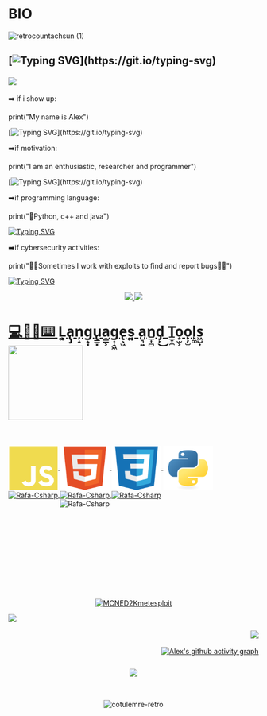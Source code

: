 <h1 align="left" color: green; >
BIO
</h1>

<div align="left">
	
![retrocountachsun (1)](https://user-images.githubusercontent.com/90658763/185750255-5806f6a4-d2df-487c-aaf7-e4f2c6068e9e.gif)

</div>

</h1>	

<h2 align="left">
	
[![Typing SVG](https://readme-typing-svg.herokuapp.com?font=script&size=25&duration=3000&pause=2000&color=E42614&background=FF413C00&width=435&lines=+%F0%9F%91%8B+𝗪𝗲𝗹𝗰𝗼𝗺𝗲+𝘁𝗼+𝗗𝗘𝗦𝗧𝗛𝗨𝗯𝗯+𝗽𝗿𝗼𝗳𝗶𝗹𝗲!)](https://git.io/typing-svg)
	
</h2>

</div>
  <p align="left"> 
  <img src="https://profile-counter.glitch.me/ DESTHUbb/count.svg" />
</p>

➡️ if i show up:

  print("My name is Alex")
  
  [![Typing SVG](https://readme-typing-svg.herokuapp.com?color=00D13B&width=750&lines=>>>+My+name+is+Alex.)](https://git.io/typing-svg)
  
 ➡️if motivation:

  print("I am an enthusiastic, researcher and programmer")

[![Typing SVG](https://readme-typing-svg.herokuapp.com?color=00D13B&width=750&lines=>>>+I+am+an+enthusiastic,+researcher+and+programmer.)](https://git.io/typing-svg)

➡️if programming language:

 print("🐲Python, c++ and java")
 
 [![Typing SVG](https://readme-typing-svg.herokuapp.com?color=00D13B&width=750&lines=>>>+🐲+Python,+Java+and+C)](https://git.io/typing-svg)

➡️if cybersecurity activities:
 
 print("👨‍💻Sometimes I work with exploits to find and report bugs👨‍💻")

 [![Typing SVG](https://readme-typing-svg.herokuapp.com?color=00D13B&width=750&lines=>>>+👨‍💻+Sometimes+I+work+with+exploits+to+find+and+report+bugs👨‍💻)](https://git.io/typing-svg)

<div align="center">
  
  <a href="https://github.com/DESTHUbb">

  <img height="165em" src="https://github-readme-stats.vercel.app/api?username=DESTHUbb&show_icons=true&theme=blue-green"/>
  
  <img height="165em" src="https://github-readme-stats.vercel.app/api/top-langs/?username=DESTHUbb&layout=compact&langs_count=7&theme=outrun"/>

</div>

<p align='right'>

# 💻👨‍💻⌨️️ L̦͙͍a̢̡n̦̝g̟͓u̢͇͓a̠͇͕g͎̝͖e̢͕͖s͍͍͔ a̺͉͍n͇͎̻d̡̙͜ T͇̞̼o͙̫͕o̙̦̫l̙͚s͖̺͎ <img src="https://media.giphy.com/media/TEnXkcsHrP4YedChhA/giphy.gif" width="150" height="150" frameBorder="0" class="giphy-embed" allowFullScreen></img></p>

<p align='right'>


<div style="display: inline_block"><br>

  <img align="center" alt="Rafa-Js" height="90" width="100" src="https://raw.githubusercontent.com/devicons/devicon/master/icons/javascript/javascript-plain.svg">

  <img align="center" alt="Rafa-Ts" height="90" width="100" src="https://raw.githubusercontent.com/devicons/devicon/master/icons/html5/html5-original.svg">

  <img align="center" alt="Rafa-CSS" height="90" width="100" src="https://raw.githubusercontent.com/devicons/devicon/master/icons/css3/css3-original.svg">

  <img align="center" alt="Rafa-Python" height="90" width="100" src="https://raw.githubusercontent.com/devicons/devicon/master/icons/python/python-original.svg">

  <img align="center" alt="Rafa-Csharp" height="90" width="100" src="https://cdn.jsdelivr.net/gh/devicons/devicon/icons/cplusplus/cplusplus-original.svg" />
    
  <img align="center" alt="Rafa-Csharp" height="90" width="100" src="https://cdn.jsdelivr.net/gh/devicons/devicon/icons/bash/bash-original.svg" />
	
  <img align="center" alt="Rafa-Csharp" height="90" width="100"  src="https://cdn.jsdelivr.net/gh/devicons/devicon/icons/ssh/ssh-original-wordmark.svg" />
 
	
 <img  align="right" alt="Rafa-Csharp" height="200" width="400" src="https://cdn.jsdelivr.net/gh/devicons/devicon/icons/linux/linux-original.svg">
  
</div></br>

<div align="center">

![MCNED2Kmetesploit](https://user-images.githubusercontent.com/90658763/182873994-43e838ce-074e-445a-ba7b-415faf01ef3d.gif)

</div>

<div align="left">

<a href="https://discord.gg/Destikaa17 #0642" target="_blank"><img src="https://img.shields.io/badge/Discord-7289DA?style=for-the-badge&logo=discord&logoColor=white" target="_blank">

<div align="right">

<a href="mailto:wagebo3208@gmail.com"><img src="https://img.shields.io/badge/-Gmail-%23333?style=for-the-badge&logo=gmail&logoColor=red" target="_white"></a>

[![Alex's github activity graph](https://activity-graph.herokuapp.com/graph?username=DESTHUbb&theme=chartreuse-dark)](https://github.com/ashutosh00710/github-readme-activity-graph)

  
<h3 align="center">
	<img align="center" src="http://github-readme-streak-stats.herokuapp.com?user=DESTHUbb&theme=midnight-purple&hide_border=true&background=#0d1117&currStreakNum=00DD24">	
</h3></br>

<div align="center">

![cotulemre-retro](https://user-images.githubusercontent.com/90658763/185743139-ff92651a-f727-4bd1-be2f-1ae318d62e98.gif)
